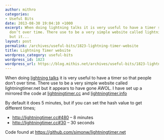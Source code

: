 ```yaml
---
author: mithro
categories:
- Useful Bits
date: 2013-08-30 19:04:10 +1000
excerpt: When doing lightning talks it is very useful to have a timer so that people
  don’t over time. There use to be a very simple website called lightningtimer.net
  but it...
layout: post
permalink: /archives/useful-bits/1823-lightning-timer-website
title: Lightning Timer website
wordpress_category: useful-bits
wordpress_id: 1823
wordpress_url: https://blog.mithis.net/archives/useful-bits/1823-lightning-timer-website
---
```


<div class="entry-content">
<p>When doing <a href="http://en.wikipedia.org/wiki/Lightning_talk">lightning talks</a> it is very useful to have a timer so that people don’t over time. There use to be a very simple website called lightningtimer.net but it appears to have gone AWOL. I have set up a mirrored the code at <a href="lightningtimer.cc" title="lightningtimer.cc">lightningtimer.cc</a> and <a href="lightningtimer.info" title="lightningtimer.info">lightningtimer.info</a></p>
<p>By default it does 5 minutes, but if you can set the hash value to get different times;</p>
<ul>
<li><a href="http://lightningtimer.cc#480">http://lightningtimer.cc#480</a> – 8 minutes</li>
<li><a href="http://lightningtimer.cc#30">http://lightningtimer.cc#30</a> – 30 seconds</li>
</ul>
<p>Code found at <a href="https://github.com/simonw/lightningtimer.net">https://github.com/simonw/lightningtimer.net</a></p>
</div>